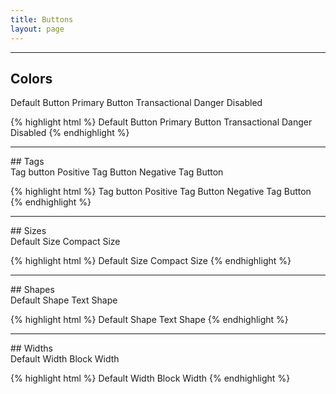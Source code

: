 ```yaml
---
title: Buttons
layout: page
---
```


<hr />

## Colors
<div class="m-bottom-5">
	<span role="button" class="m-bottom-2 Button">Default Button</span>
	<span role="button" class="m-bottom-2 Button Button--primary">Primary Button</span>
	<span role="button" class="m-bottom-2 Button Button--transaction">Transactional</span>
	<span role="button" class="m-bottom-2 Button Button--danger">Danger</span>
	<span role="button" class="m-bottom-2 Button Button--disabled">Disabled</span>
</div>

{% highlight html %}
<span role="button" class="Button">Default Button</span>
<span role="button" class="Button Button--primary">Primary Button</span>
<span role="button" class="Button Button--transaction">Transactional</span>
<span role="button" class="Button Button--danger">Danger</span>
<span role="button" class="Button Button--disabled">Disabled</span>
{% endhighlight %}

<hr />
## Tags

<div class="m-bottom-5">
	<span role="button" class="m-bottom-2 Button Button__tag">Tag button</span>
	<span role="button" class="m-bottom-2 Button Button__tag Button__tag--positive">Positive Tag Button</span>
	<span role="button" class="m-bottom-2 Button Button__tag Button__tag--negative">Negative Tag Button</span>
</div>

{% highlight html %}
<span role="button" class="Button Button__tag">Tag button</span>
<span role="button" class="Button Button__tag Button__tag--positive">Positive Tag Button</span>
<span role="button" class="Button Button__tag Button__tag--negative">Negative Tag Button</span>
{% endhighlight %}

<hr />
## Sizes

<div class="m-bottom-5">
	<span role="button" class="m-bottom-2 Button">Default Size</span>
	<span role="button" class="m-bottom-2 Button Button--compact">Compact Size</span>
</div>

{% highlight html %}
<span role="button" class="Button">Default Size</span>
<span role="button" class="Button Button--compact">Compact Size</span>
{% endhighlight %}

<hr />
## Shapes

<div class="m-bottom-5">
	<span role="button" class="m-bottom-2 Button">Default Shape</span>
	<span role="button" class=" m-bottom-2 Button Button--text">Text Shape</span>
</div>

{% highlight html %}
<span role="button" class="Button">Default Shape</span>
<span role="button" class="Button Button--text">Text Shape</span>
{% endhighlight %}

<hr />
## Widths

<div class="m-bottom-5">
	<span role="button" class="m-bottom-2 Button">Default Width</span>
	<span role="button" class="m-bottom-2 Button Button--block">Block Width</span>
</div>

{% highlight html %}
<span role="button" class="Button">Default Width</span>
<span role="button" class="Button Button--block">Block Width</span>
{% endhighlight %}
